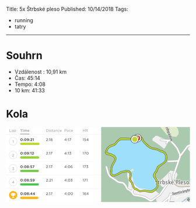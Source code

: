 Title: 5x Štrbské pleso 
Published: 10/14/2018
Tags:
- running
- tatry
---

# Souhrn

- Vzdálenost : 10,91 km
- Čas: 45:14
- Tempo: 4:08
- 10 km: 41:33

# Kola

![](media/2018-10-15-21-26-42.png)
